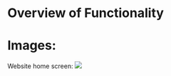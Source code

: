 
# Overview of Functionality 



# Images: 
Website home screen: <img src = assets/WorkDayScheduler_home_empty>
